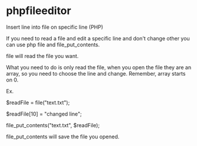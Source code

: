 # phpfileeditor
Insert line into file on specific line (PHP)

If you need to read a file and edit a specific line and don't change other you can use php file and file_put_contents.

file will read the file you want.

What you need to do is only read the file, when you open the file they are an array, so you need to choose the line and change. Remember, array starts on 0.

Ex.

$readFile = file("text.txt");

$readFile[10] = "changed line";

file_put_contents("text.txt", $readFile);

file_put_contents will save the file you opened.
